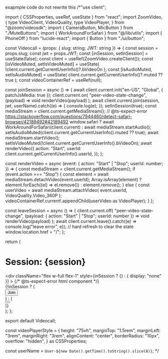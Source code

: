 exapmple code do not rewrite this
/*"use client";

import { CSSProperties, useRef, useState } from "react";
import ZoomVideo, {
  type VideoClient,
  VideoQuality,
  type VideoPlayer,
} from "@zoom/videosdk";
import { CameraButton, MicButton } from "./MuteButtons";
import { WorkAroundForSafari } from "@/lib/utils";
import { PhoneOff } from "lucide-react";
import { Button } from "./ui/button";

const Videocall = (props: { slug: string; JWT: string }) => {
  const session = props.slug;
  const jwt = props.JWT;
  const [inSession, setInSession] = useState(false);
  const client = useRef<typeof VideoClient>(ZoomVideo.createClient());
  const [isVideoMuted, setIsVideoMuted] = useState(
    !client.current.getCurrentUserInfo()?.bVideoOn
  );
  const [isAudioMuted, setIsAudioMuted] = useState(
    client.current.getCurrentUserInfo()?.muted ?? true
  );
  const videoContainerRef = useRef<HTMLDivElement>(null);

  const joinSession = async () => {
    await client.current.init("en-US", "Global", { patchJsMedia: true });
    client.current.on(
      "peer-video-state-change",
      (payload) => void renderVideo(payload)
    );
    await client.current.join(session, jwt, userName).catch((e) => {
      console.log(e);
    });
    setInSession(true);
    const mediaStream = client.current.getMediaStream();
    // @ts-expect-error https://stackoverflow.com/questions/7944460/detect-safari-browser/42189492#42189492
    window.safari
      ? await WorkAroundForSafari(client.current)
      : await mediaStream.startAudio();
    setIsAudioMuted(client.current.getCurrentUserInfo().muted ?? true);
    await mediaStream.startVideo();
    setIsVideoMuted(!client.current.getCurrentUserInfo().bVideoOn);
    await renderVideo({
      action: "Start",
      userId: client.current.getCurrentUserInfo().userId,
    });
  };

  const renderVideo = async (event: {
    action: "Start" | "Stop";
    userId: number;
  }) => {
    const mediaStream = client.current.getMediaStream();
    if (event.action === "Stop") {
      const element = await mediaStream.detachVideo(event.userId);
      Array.isArray(element)
        ? element.forEach((el) => el.remove())
        : element.remove();
    } else {
      const userVideo = await mediaStream.attachVideo(
        event.userId,
        VideoQuality.Video_360P
      );
      videoContainerRef.current!.appendChild(userVideo as VideoPlayer);
    }
  };

  const leaveSession = async () => {
    client.current.off(
      "peer-video-state-change",
      (payload: { action: "Start" | "Stop"; userId: number }) =>
        void renderVideo(payload)
    );
    await client.current.leave().catch((e) => console.log("leave error", e));
    // hard refresh to clear the state
    window.location.href = "/";
  };

  return (
    <div className="flex h-full w-full flex-1 flex-col">
      <h1 className="text-center text-3xl font-bold mb-4 mt-0">
        Session: {session}
      </h1>
      <div
        className="flex w-full flex-1"
        style={inSession ? {} : { display: "none" }}
      >
        {/* @ts-expect-error html component */}
        <video-player-container ref={videoContainerRef} style={videoPlayerStyle} />
      </div>
      {!inSession ? (
        <div className="mx-auto flex w-64 flex-col self-center">
          <div className="w-4" />
          <Button className="flex flex-1" onClick={joinSession} title="join session">
            Join
          </Button>
        </div>
      ) : (
        <div className="flex w-full flex-col justify-around self-center">
          <div className="mt-4 flex w-[30rem] flex-1 justify-around self-center rounded-md bg-white p-4">
            <CameraButton
              client={client}
              isVideoMuted={isVideoMuted}
              setIsVideoMuted={setIsVideoMuted}
              renderVideo={renderVideo}
            />
            <MicButton
              isAudioMuted={isAudioMuted}
              client={client}
              setIsAudioMuted={setIsAudioMuted}
            />
            <Button onClick={leaveSession} title="leave session">
              <PhoneOff />
            </Button>
          </div>
        </div>
      )}
    </div>
  );
};

export default Videocall;

const videoPlayerStyle = {
  height: "75vh",
  marginTop: "1.5rem",
  marginLeft: "3rem",
  marginRight: "3rem",
  alignContent: "center",
  borderRadius: "10px",
  overflow: "hidden",
} as CSSProperties;

const userName = `User-${new Date().getTime().toString().slice(8)}`;
*/
